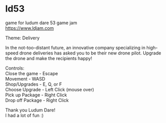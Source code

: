 # ld53
game for ludum dare 53 game jam  
https://www.ldjam.com  
  
Theme: Delivery  
  
In the not-too-distant future, an innovative company specializing in high-speed drone deliveries has asked you to be their new drone pilot. Upgrade the drone and make the recipients happy!  
  
Controls:  
Close the game - Escape  
Movement - WASD  
Shop/Upgrades - E, Q, or F  
Choose Upgrade - Left Click (mouse over)  
Pick up Package - Right Click  
Drop off Package - Right Click  
  
Thank you Ludum Dare!  
I had a lot of fun :)
